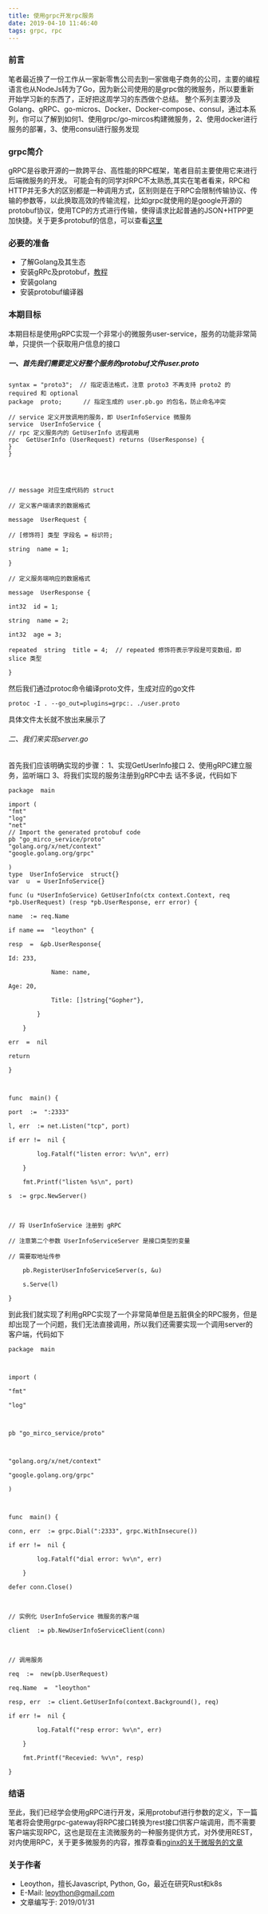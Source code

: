 ```yaml
---
title: 使用grpc开发rpc服务
date: 2019-04-10 11:46:40
tags: grpc, rpc
---
```


### 前言
笔者最近换了一份工作从一家新零售公司去到一家做电子商务的公司，主要的编程语言也从NodeJs转为了Go，因为新公司使用的是grpc做的微服务，所以要重新开始学习新的东西了，正好把这周学习的东西做个总结。
整个系列主要涉及Golang、gRPC、go-micros、Docker、Docker-compose、consul，通过本系列，你可以了解到如何1、使用grpc/go-mircos构建微服务，2、使用docker进行服务的部署，3、使用consul进行服务发现

### grpc简介
gRPC是谷歌开源的一款跨平台、高性能的RPC框架，笔者目前主要使用它来进行后端微服务的开发。
可能会有的同学对RPC不太熟悉,其实在笔者看来，RPC和HTTP并无多大的区别都是一种调用方式，区别则是在于RPC会限制传输协议、传输的参数等，以此换取高效的传输流程，比如grpc就使用的是google开源的protobuf协议，使用TCP的方式进行传输，使得请求比起普通的JSON+HTPP更加快捷。关于更多protobuf的信息，可以查看[这里](https://developers.google.com/protocol-buffers/)

### 必要的准备
- 了解Golang及其生态
- 安装gRPc及protobuf，[教程](https://grpc.io/docs/quickstart/go.html)
- 安装golang
- 安装protobuf编译器

### 本期目标
本期目标是使用gRPC实现一个非常小的微服务user-service，服务的功能非常简单，只提供一个获取用户信息的接口
##### 一、首先我们需要定义好整个服务的protobuf文件user.proto
```
syntax = "proto3";  // 指定语法格式，注意 proto3 不再支持 proto2 的 required 和 optional
package  proto;      // 指定生成的 user.pb.go 的包名，防止命名冲突

// service 定义开放调用的服务，即 UserInfoService 微服务
service  UserInfoService {
// rpc 定义服务内的 GetUserInfo 远程调用
rpc  GetUserInfo (UserRequest) returns (UserResponse) {
}
}

  
  

// message 对应生成代码的 struct

// 定义客户端请求的数据格式

message  UserRequest {

// [修饰符] 类型 字段名 = 标识符;

string  name = 1;

}

// 定义服务端响应的数据格式

message  UserResponse {

int32  id = 1;

string  name = 2;

int32  age = 3;

repeated  string  title = 4;  // repeated 修饰符表示字段是可变数组，即 slice 类型

}
```
然后我们通过protoc命令编译proto文件，生成对应的go文件
```
protoc -I . --go_out=plugins=grpc:. ./user.proto
```
具体文件太长就不放出来展示了

###### 二、我们来实现server.go
首先我们应该明确实现的步骤：
1、实现GetUserInfo接口
2、使用gRPC建立服务，监听端口
3、将我们实现的服务注册到gRPC中去
话不多说，代码如下
```
package  main

import (
"fmt"
"log"
"net"
// Import the generated protobuf code
pb "go_mirco_service/proto"
"golang.org/x/net/context"
"google.golang.org/grpc"

)
type  UserInfoService  struct{}
var  u  = UserInfoService{}

func (u *UserInfoService) GetUserInfo(ctx context.Context, req *pb.UserRequest) (resp *pb.UserResponse, err error) {

name  := req.Name

if name ==  "leoython" {

resp  =  &pb.UserResponse{

Id: 233,

            Name: name,

Age: 20,

            Title: []string{"Gopher"},

        }

    }

err  =  nil

return

}

  

func  main() {

port  :=  ":2333"

l, err  := net.Listen("tcp", port)

if err !=  nil {

        log.Fatalf("listen error: %v\n", err)

    }

    fmt.Printf("listen %s\n", port)

s  := grpc.NewServer()

  

// 将 UserInfoService 注册到 gRPC

// 注意第二个参数 UserInfoServiceServer 是接口类型的变量

// 需要取地址传参

    pb.RegisterUserInfoServiceServer(s, &u)

    s.Serve(l)

}
```
到此我们就实现了利用gRPC实现了一个非常简单但是五脏俱全的RPC服务，但是却出现了一个问题，我们无法直接调用，所以我们还需要实现一个调用server的客户端，代码如下
```
package  main

  

import (

"fmt"

"log"

  

pb "go_mirco_service/proto"

  

"golang.org/x/net/context"

"google.golang.org/grpc"

)

  

func  main() {

conn, err  := grpc.Dial(":2333", grpc.WithInsecure())

if err !=  nil {

        log.Fatalf("dial error: %v\n", err)

    }

defer conn.Close()

  

// 实例化 UserInfoService 微服务的客户端

client  := pb.NewUserInfoServiceClient(conn)

  

// 调用服务

req  :=  new(pb.UserRequest)

req.Name  =  "leoython"

resp, err  := client.GetUserInfo(context.Background(), req)

if err !=  nil {

        log.Fatalf("resp error: %v\n", err)

    }

    fmt.Printf("Recevied: %v\n", resp)

}
```
### 结语
至此，我们已经学会使用gRPC进行开发，采用protobuf进行参数的定义，下一篇笔者将会使用grpc-gateway将RPC接口转换为rest接口供客户端调用，而不需要客户端实现RPC，这也是现在主流微服务的一种服务提供方式，对外使用REST，对内使用RPC，关于更多微服务的内容，推荐查看[nginx的关于微服务的文章](https://www.nginx.com/blog/introduction-to-microservices/)

### 关于作者

- Leoython，擅长Javascript, Python, Go，最近在研究Rust和k8s
- E-Mail: leoython@gmail.com
- 文章编写于: 2019/01/31